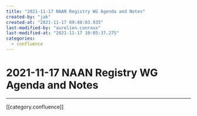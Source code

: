 ```yaml
---
title: "2021-11-17 NAAN Registry WG Agenda and Notes"
created-by: "jak"
created-at: "2021-11-17 09:48:03.935"
last-modified-by: "aurelien.conraux"
last-modified-at: "2021-11-17 10:05:37.275"
categories:
  - confluence
---
```


# 2021-11-17 NAAN Registry WG Agenda and Notes


---

[[category.confluence]]
